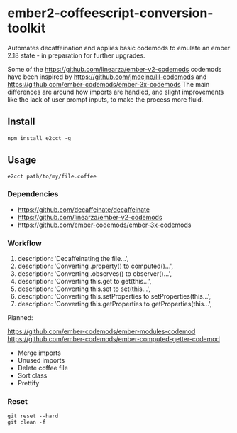 # ember2-coffeescript-conversion-toolkit

Automates decaffeination and applies basic codemods to emulate an ember 2.18 state - in preparation for further upgrades.

Some of the https://github.com/linearza/ember-v2-codemods codemods have been inspired by https://github.com/jmdejno/lil-codemods and https://github.com/ember-codemods/ember-3x-codemods 
The main differences are around how imports are handled, and slight improvements like the lack of user prompt inputs, to make the process more fluid.

## Install
```
npm install e2cct -g
```

## Usage
```
e2cct path/to/my/file.coffee
```

### Dependencies
* https://github.com/decaffeinate/decaffeinate
* https://github.com/linearza/ember-v2-codemods
* https://github.com/ember-codemods/ember-3x-codemods

### Workflow
1. description: 'Decaffeinating the file...',
2. description: 'Converting .property() to computed()...',
3. description: 'Converting .observes() to observer()...',
4. description: 'Converting this.get to get(this...',
5. description: 'Converting this.set to set(this...',
6. description: 'Converting this.setProperties to setProperties(this...',
7. description: 'Converting this.getProperties to getProperties(this...',

Planned:


https://github.com/ember-codemods/ember-modules-codemod
https://github.com/ember-codemods/ember-computed-getter-codemod

- Merge imports
- Unused imports
- Delete coffee file
- Sort class
- Prettify

### Reset
```
git reset --hard
git clean -f
```



